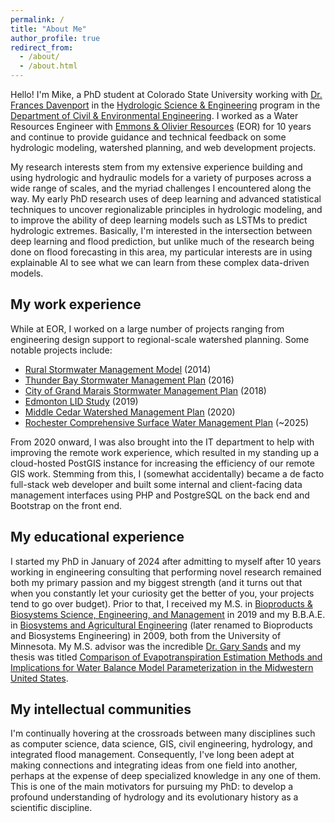 ```yaml
---
permalink: /
title: "About Me"
author_profile: true
redirect_from: 
  - /about/
  - /about.html
---
```


Hello! I'm Mike, a PhD student at Colorado State University working with [Dr. Frances Davenport](https://fdavenport.github.io) in the [Hydrologic Science & Engineering](https://www.engr.colostate.edu/ce/graduate/hydrologic-science-and-engineering/) program in the [Department of Civil & Environmental Engineering](https://www.engr.colostate.edu/ce/). I worked as a Water Resources Engineer with [Emmons & Olivier Resources](https://www.eorinc.com/) (EOR) for 10 years and continue to provide guidance and technical feedback on some hydrologic modeling, watershed planning, and web development projects. 

My research interests stem from my extensive experience building and using hydrologic and hydraulic models for a variety of purposes across a wide range of scales, and the myriad challenges I encountered along the way. My early PhD research uses of deep learning and advanced statistical techniques to uncover regionalizable principles in hydrologic modeling, and to improve the ability of deep learning models such as LSTMs to predict hydrologic extremes. Basically, I'm interested in the intersection between deep learning and flood prediction, but unlike much of the research being done on flood forecasting in this area, my particular interests are in using explainable AI to see what we can learn from these complex data-driven models.

## My work experience
While at EOR, I worked on a large number of projects ranging from engineering design support to regional-scale watershed planning. Some notable projects include:
- [Rural Stormwater Management Model](https://www.researchgate.net/publication/311948366_Development_of_a_Rural_Stormwater_Management_Model_to_Manage_Water_Quality_in_the_Lake_Huron_Watersheds) (2014)
- [Thunder Bay Stormwater Management Plan](https://www.thunderbay.ca/en/city-services/resources/Documents/Stormwater-Management-Plan-for-web---Vol1-Accessible.pdf) (2016)
- [City of Grand Marais Stormwater Management Plan](https://www.ci.grand-marais.mn.us/vertical/sites/%7B33D7F42E-203A-42E0-8979-44AF7108C86C%7D/uploads/FINAL_Plan_Grand_Marais_SWP.pdf) (2018)
- [Edmonton LID Study](https://www.eorinc.com/projects/edmonton-lid-study.html) (2019)
- [Middle Cedar Watershed Management Plan](https://www.iowadnr.gov/Portals/idnr/uploads/water/watershed/files/WMA_Files/MiddleCedar_Watershed_Management_Plan%20OptforWeb.pdf) (2020)
- [Rochester Comprehensive Surface Water Management Plan](https://cswmp-rpu.hub.arcgis.com/) (~2025)

From 2020 onward, I was also brought into the IT department to help with improving the remote work experience, which resulted in my standing up a cloud-hosted PostGIS instance for increasing the efficiency of our remote GIS work. Stemming from this, I (somewhat accidentally) became a de facto full-stack web developer and built some internal and client-facing data management interfaces using PHP and PostgreSQL on the back end and Bootstrap on the front end. 

## My educational experience
I started my PhD in January of 2024 after admitting to myself after 10 years working in engineering consulting that performing novel research remained both my primary passion and my biggest strength (and it turns out that when you constantly let your curiosity get the better of you, your projects tend to go over budget). Prior to that, I received my M.S. in [Bioproducts & Biosystems Science, Engineering, and Management](https://bbe.umn.edu/graduate) in 2019 and my B.B.A.E. in [Biosystems and Agricultural Engineering](https://bbe.umn.edu/undergraduate/bioproducts-and-biosystems-engineering-major) (later renamed to Bioproducts and Biosystems Engineering) in 2009, both from the University of Minnesota. My M.S. advisor was the incredible [Dr. Gary Sands](https://bbe.umn.edu/people/gary-r-sands) and my thesis was titled [Comparison of Evapotranspiration Estimation Methods and Implications for Water Balance Model Parameterization in the Midwestern United States](https://conservancy.umn.edu/items/48e62166-9c34-4898-9678-f3cfa3f8580a). 

## My intellectual communities
I'm continually hovering at the crossroads between many disciplines such as computer science, data science, GIS, civil engineering, hydrology, and integrated flood management. Consequently, I've long been adept at making connections and integrating ideas from one field into another, perhaps at the expense of deep specialized knowledge in any one of them. This is one of the main motivators for pursuing my PhD: to develop a profound understanding of hydrology and its evolutionary history as a scientific discipline. 